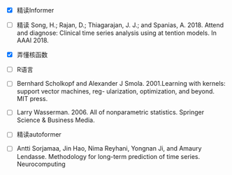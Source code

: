 - [x] 精读Informer 
- [ ] 精读 Song, H.; Rajan, D.; Thiagarajan, J. J.; and Spanias, A. 2018. Attend and diagnose: Clinical time series analysis using at tention models. In AAAI 2018.
- [x] 弄懂核函数
- [ ] R语言
- [ ] Bernhard Scholkopf and Alexander J Smola. 2001.Learning with kernels: support vector machines, reg-
  ularization, optimization, and beyond. MIT press.
- [ ] Larry Wasserman. 2006. All of nonparametric statistics. Springer Science & Business Media.
- [ ] 精读autoformer
- [ ] Antti Sorjamaa, Jin Hao, Nima Reyhani, Yongnan Ji, and Amaury Lendasse. Methodology for long-term prediction of time series. Neurocomputing

